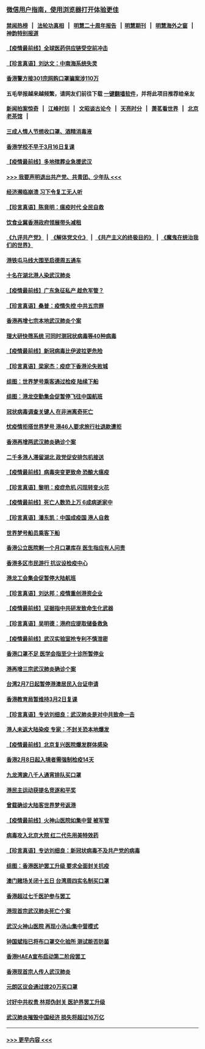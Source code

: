 ### [微信用户指南，使用浏览器打开体验更佳](https://github.com/gfw-breaker/banned-news1/blob/master/indexes/wechat-guide.md?t=0)
#### [禁闻热榜](热点新闻.md?t=0)  &nbsp;&nbsp;|&nbsp;&nbsp; [法轮功真相](https://github.com/gfw-breaker/truth/blob/master/README.md?t=0) &nbsp;&nbsp;|&nbsp;&nbsp; [明慧二十周年报告](https://github.com/gfw-breaker/mh-reports/blob/master/README.md?t=0) &nbsp;&nbsp;|&nbsp;&nbsp;[明慧期刊](https://github.com/gfw-breaker/mh-qikan) &nbsp;&nbsp;|&nbsp;&nbsp; [明慧海外之窗](https://github.com/gfw-breaker/mh-news/blob/master/README.md?t=0) &nbsp;&nbsp;|&nbsp;&nbsp; [神韵特别报道](https://github.com/gfw-breaker/mh-news/blob/master/shenyun.md?t=0)
#### [【疫情最前线】全球医药供应链受空前冲击](../pages/nsc415/n11869614.md?t=02160944) 
#### [【珍言真语】刘达文：中南海系统失灵](../pages/nsc415/n11869465.md?t=02160944) 
#### [香港警方接301宗网购口罩骗案涉110万](../pages/nsc415/n11867572.md?t=02160944) 
#### 五毛举报越来越频繁，请网友们前往下载 [一键翻墙软件](https://github.com/gfw-breaker/ssr-accounts)，并将此项目推荐给亲友
#### [新闻拍案惊奇](https://github.com/gfw-breaker/banned-news1/blob/master/pages/link4.md) &nbsp;&nbsp;|&nbsp;&nbsp; [江峰时刻](https://github.com/gfw-breaker/banned-news1/blob/master/pages/link4.md) &nbsp;&nbsp;|&nbsp;&nbsp; [文昭谈古论今](https://github.com/gfw-breaker/banned-news1/blob/master/pages/link4.md) &nbsp;&nbsp;|&nbsp;&nbsp; [天亮时分](https://github.com/gfw-breaker/banned-news1/blob/master/pages/link4.md) &nbsp;&nbsp;|&nbsp;&nbsp; [萧茗看世界](https://github.com/gfw-breaker/banned-news1/blob/master/pages/link4.md) &nbsp;&nbsp;|&nbsp;&nbsp; [北京老茶馆](https://github.com/gfw-breaker/banned-news1/blob/master/pages/link4.md) &nbsp;&nbsp;|&nbsp;&nbsp; 
#### [三成人情人节想收口罩、酒精消毒液](../pages/nsc415/n11867523.md?t=02160944) 
#### [香港学校不早于3月16日复课](../pages/nsc415/n11867498.md?t=02160944) 
#### [【疫情最前线】多地殡葬业急援武汉](../pages/nsc415/n11866914.md?t=02160944) 
#### [>>> 我要声明退出共产党、共青团、少年队 <<<](https://github.com/begood0513/goodnews/blob/master/quit/letter.md) 
#### [经济濒临崩溃 习下令复工无人听](../pages/nsc415/n11867269.md?t=02160944) 
#### [【珍言真语】陈竟明：瘟疫时代 全民自救](../pages/nsc415/n11866765.md?t=02160944) 
#### [饮食业冀香港政府领展带头减租](../pages/nsc415/n11864876.md?t=02160944) 
#### [《九评共产党》](https://github.com/begood0513/9ping.md/blob/master/README.md) &nbsp;|&nbsp; [《解体党文化》](../../../../jtdwh.md/blob/master/README.md)  &nbsp;|&nbsp; [《共产主义的终极目的》](../../../../gczydzjmd.md/blob/master/README.md) &nbsp;|&nbsp; [《魔鬼在统治我们的世界》](../../../../mgztzwmdsj.md/blob/master/README.md) 
#### [港铁屯马线大围至启德周五通车](../pages/nsc415/n11864842.md?t=02160944) 
#### [十名在湖北港人染武汉肺炎](../pages/nsc415/n11864807.md?t=02160944) 
#### [【疫情最前线】广东急征私产 趁危军管？](../pages/nsc415/n11864205.md?t=02160944) 
#### [【珍言真语】桑普：疫情失控 中共五宗罪](../pages/nsc415/n11864157.md?t=02160944) 
#### [香港再增七宗本地武汉肺炎个案](../pages/nsc415/n11862405.md?t=02160944) 
#### [理大研快筛系统 可同时测冠状病毒等40种病毒](../pages/nsc415/n11862376.md?t=02160944) 
#### [【疫情最前线】新冠病毒比伊波拉更危险](../pages/nsc415/n11862199.md?t=02160944) 
#### [【珍言真语】梁家杰：疫症下香港沦失败城](../pages/nsc415/n11861588.md?t=02160944) 
#### [组图：世界梦号乘客通过检疫 陆续下船](../pages/nsc415/n11858302.md?t=02160944) 
#### [组图：港龙空勤集会促暂停飞往中国航班](../pages/nsc415/n11858190.md?t=02160944) 
#### [冠状病毒调查关键人 在非洲离奇死亡](../pages/nsc415/n11859798.md?t=02160944) 
#### [忧疫情拒搭世界梦号 港46人要求旅行社退款遭拒](../pages/nsc415/n11859849.md?t=02160944) 
#### [香港再增两武汉肺炎确诊个案](../pages/nsc415/n11859833.md?t=02160944) 
#### [二千多港人滞留湖北 政党促安排包机接送](../pages/nsc415/n11859831.md?t=02160944) 
#### [【疫情最前线】病毒突变更致命 恐酿大瘟疫](../pages/nsc415/n11859604.md?t=02160944) 
#### [【珍言真语】黎明：疫症危机 闪现转变火花](../pages/nsc415/n11859199.md?t=02160944) 
#### [【疫情最前线】死亡人数恐上万 6成病逝家中](../pages/nsc415/n11856687.md?t=02160944) 
#### [【珍言真语】潘东凯：中国成疫国 港人自救](../pages/nsc415/n11856962.md?t=02160944) 
#### [世界梦号船员乘客下船](../pages/nsc415/n11856883.md?t=02160944) 
#### [香港公立医院剩一个月口罩库存 医生指应有人问责](../pages/nsc415/n11856875.md?t=02160944) 
#### [香港多区市民游行 抗议设检疫中心](../pages/nsc415/n11856866.md?t=02160944) 
#### [港龙工会集会促暂停大陆航班](../pages/nsc415/n11856840.md?t=02160944) 
#### [【珍言真语】刘达邦：疫情重创港资企业](../pages/nsc415/n11854274.md?t=02160944) 
#### [【疫情最前线】证据指中共研发致命生化武器](../pages/nsc415/n11853087.md?t=02160944) 
#### [【珍言真语】吴明德：港府应提取储备救急](../pages/nsc415/n11852734.md?t=02160944) 
#### [【疫情最前线】武汉实验室抢专利不慎泄密](../pages/nsc415/n11850310.md?t=02160944) 
#### [香港口罩不足 医学会指至少十诊所暂停业](../pages/nsc415/n11850301.md?t=02160944) 
#### [港再增三宗武汉肺炎确诊个案](../pages/nsc415/n11850328.md?t=02160944) 
#### [台湾2月7日起暂停港澳居民入台证申请](../pages/nsc415/n11850304.md?t=02160944) 
#### [香港教育局暂维持3月2日复课](../pages/nsc415/n11850260.md?t=02160944) 
#### [【珍言真语】专访刘细良：武汉肺炎是对中共致命一击](../pages/nsc415/n11849934.md?t=02160944) 
#### [港人未返大陆染疫 专家：不封关恐本地爆发](../pages/nsc415/n11848021.md?t=02160944) 
#### [【疫情最前线】北京复兴医院爆发群体感染](../pages/nsc415/n11847626.md?t=02160944) 
#### [香港2月8日起入境者需强制检疫14天](../pages/nsc415/n11847658.md?t=02160944) 
#### [九龙湾逾八千人通宵排队买口罩](../pages/nsc415/n11847647.md?t=02160944) 
#### [港民主运动获提名竞逐和平奖](../pages/nsc415/n11847633.md?t=02160944) 
#### [曾载确诊大陆客世界梦号返港](../pages/nsc415/n11847608.md?t=02160944) 
#### [【疫情最前线】火神山医院如集中营 被军管](../pages/nsc415/n11847524.md?t=02160944) 
#### [病毒攻入北京大院 红二代先用美特效药](../pages/nsc415/n11847427.md?t=02160944) 
#### [【珍言真语】专访刘细良：新冠状病毒不及共产党的病毒](../pages/nsc415/n11847164.md?t=02160944) 
#### [组图：香港医护罢工升级 要求全面封关抗疫](../pages/nsc415/n11844107.md?t=02160944) 
#### [澳门赌场关闭十五日 台湾周四实名制买口罩](../pages/nsc415/n11845083.md?t=02160944) 
#### [香港超过七千医护参与罢工](../pages/nsc415/n11845051.md?t=02160944) 
#### [港现首宗武汉肺炎死亡个案](../pages/nsc415/n11844998.md?t=02160944) 
#### [武汉火神山医院 再现小汤山集中营模式](../pages/nsc415/n11844763.md?t=02160944) 
#### [钟国斌指已将布口罩交化验所 测试能否防菌](../pages/nsc415/n11842783.md?t=02160944) 
#### [香港HAEA宣布启动第二阶段罢工](../pages/nsc415/n11842723.md?t=02160944) 
#### [香港现首宗人传人武汉肺炎](../pages/nsc415/n11842766.md?t=02160944) 
#### [元朗区议会通过拨20万买口罩](../pages/nsc415/n11842754.md?t=02160944) 
#### [讨好中共权贵 林郑伪封关 医护界罢工升级](../pages/nsc415/n11842359.md?t=02160944) 
#### [武汉肺炎摧毁中国经济 损失将超过16万亿](../pages/nsc415/n11839723.md?t=02160944) 

----
#### [ >>> 更早内容 <<< ](../indexes/nsc415-earlier.md)
